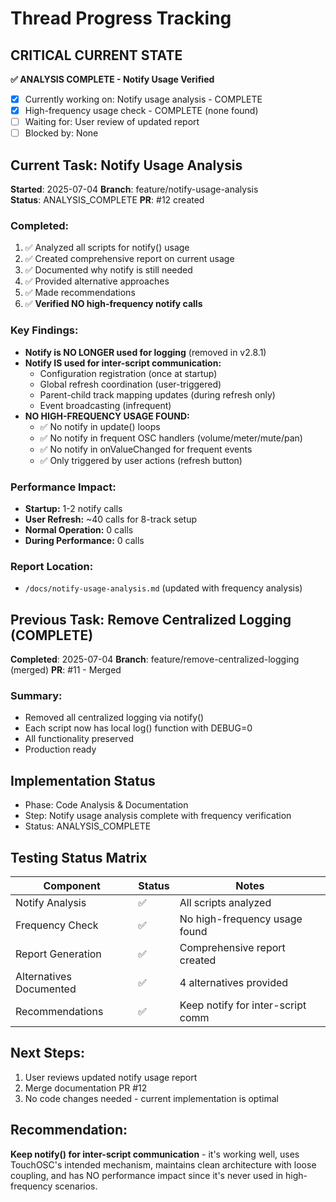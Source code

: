 # Thread Progress Tracking

## CRITICAL CURRENT STATE
**✅ ANALYSIS COMPLETE - Notify Usage Verified**
- [x] Currently working on: Notify usage analysis - COMPLETE
- [x] High-frequency usage check - COMPLETE (none found)
- [ ] Waiting for: User review of updated report
- [ ] Blocked by: None

## Current Task: Notify Usage Analysis
**Started**: 2025-07-04
**Branch**: feature/notify-usage-analysis  
**Status**: ANALYSIS_COMPLETE
**PR**: #12 created

### Completed:
1. ✅ Analyzed all scripts for notify() usage
2. ✅ Created comprehensive report on current usage
3. ✅ Documented why notify is still needed
4. ✅ Provided alternative approaches
5. ✅ Made recommendations
6. ✅ **Verified NO high-frequency notify calls**

### Key Findings:
- **Notify is NO LONGER used for logging** (removed in v2.8.1)
- **Notify IS used for inter-script communication:**
  - Configuration registration (once at startup)
  - Global refresh coordination (user-triggered)
  - Parent-child track mapping updates (during refresh only)
  - Event broadcasting (infrequent)
- **NO HIGH-FREQUENCY USAGE FOUND:**
  - ✅ No notify in update() loops
  - ✅ No notify in frequent OSC handlers (volume/meter/mute/pan)
  - ✅ No notify in onValueChanged for frequent events
  - ✅ Only triggered by user actions (refresh button)

### Performance Impact:
- **Startup:** 1-2 notify calls
- **User Refresh:** ~40 calls for 8-track setup
- **Normal Operation:** 0 calls
- **During Performance:** 0 calls

### Report Location:
- `/docs/notify-usage-analysis.md` (updated with frequency analysis)

## Previous Task: Remove Centralized Logging (COMPLETE)
**Completed**: 2025-07-04
**Branch**: feature/remove-centralized-logging (merged)
**PR**: #11 - Merged

### Summary:
- Removed all centralized logging via notify()
- Each script now has local log() function with DEBUG=0
- All functionality preserved
- Production ready

## Implementation Status
- Phase: Code Analysis & Documentation
- Step: Notify usage analysis complete with frequency verification
- Status: ANALYSIS_COMPLETE

## Testing Status Matrix
| Component | Status | Notes |
|-----------|--------|-------|
| Notify Analysis | ✅ | All scripts analyzed |
| Frequency Check | ✅ | No high-frequency usage found |
| Report Generation | ✅ | Comprehensive report created |
| Alternatives Documented | ✅ | 4 alternatives provided |
| Recommendations | ✅ | Keep notify for inter-script comm |

## Next Steps:
1. User reviews updated notify usage report
2. Merge documentation PR #12
3. No code changes needed - current implementation is optimal

## Recommendation:
**Keep notify() for inter-script communication** - it's working well, uses TouchOSC's intended mechanism, maintains clean architecture with loose coupling, and has NO performance impact since it's never used in high-frequency scenarios.